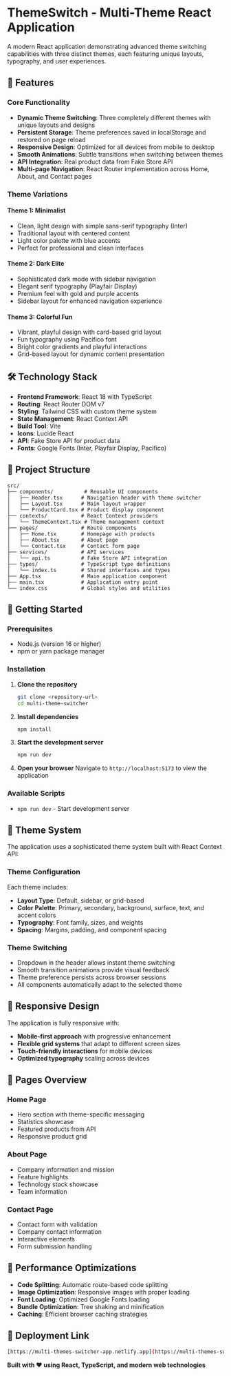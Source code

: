 # ThemeSwitch - Multi-Theme React Application

A modern React application demonstrating advanced theme switching capabilities with three distinct themes, each featuring unique layouts, typography, and user experiences.

## 🌟 Features

### Core Functionality
- **Dynamic Theme Switching**: Three completely different themes with unique layouts and designs
- **Persistent Storage**: Theme preferences saved in localStorage and restored on page reload
- **Responsive Design**: Optimized for all devices from mobile to desktop
- **Smooth Animations**: Subtle transitions when switching between themes
- **API Integration**: Real product data from Fake Store API
- **Multi-page Navigation**: React Router implementation across Home, About, and Contact pages

### Theme Variations

#### Theme 1: Minimalist
- Clean, light design with simple sans-serif typography (Inter)
- Traditional layout with centered content
- Light color palette with blue accents
- Perfect for professional and clean interfaces

#### Theme 2: Dark Elite
- Sophisticated dark mode with sidebar navigation
- Elegant serif typography (Playfair Display)
- Premium feel with gold and purple accents
- Sidebar layout for enhanced navigation experience

#### Theme 3: Colorful Fun
- Vibrant, playful design with card-based grid layout
- Fun typography using Pacifico font
- Bright color gradients and playful interactions
- Grid-based layout for dynamic content presentation

## 🛠 Technology Stack

- **Frontend Framework**: React 18 with TypeScript
- **Routing**: React Router DOM v7
- **Styling**: Tailwind CSS with custom theme system
- **State Management**: React Context API
- **Build Tool**: Vite
- **Icons**: Lucide React
- **API**: Fake Store API for product data
- **Fonts**: Google Fonts (Inter, Playfair Display, Pacifico)

## 📁 Project Structure

```
src/
├── components/          # Reusable UI components
│   ├── Header.tsx      # Navigation header with theme switcher
│   ├── Layout.tsx      # Main layout wrapper
│   └── ProductCard.tsx # Product display component
├── contexts/           # React Context providers
│   └── ThemeContext.tsx # Theme management context
├── pages/              # Route components
│   ├── Home.tsx        # Homepage with products
│   ├── About.tsx       # About page
│   └── Contact.tsx     # Contact form page
├── services/           # API services
│   └── api.ts          # Fake Store API integration
├── types/              # TypeScript type definitions
│   └── index.ts        # Shared interfaces and types
├── App.tsx             # Main application component
├── main.tsx            # Application entry point
└── index.css           # Global styles and utilities
```

## 🚀 Getting Started

### Prerequisites
- Node.js (version 16 or higher)
- npm or yarn package manager

### Installation

1. **Clone the repository**
   ```bash
   git clone <repository-url>
   cd multi-theme-switcher
   ```

2. **Install dependencies**
   ```bash
   npm install
   ```

3. **Start the development server**
   ```bash
   npm run dev
   ```

4. **Open your browser**
   Navigate to `http://localhost:5173` to view the application

### Available Scripts

- `npm run dev` - Start development server


## 🎨 Theme System

The application uses a sophisticated theme system built with React Context API:

### Theme Configuration
Each theme includes:
- **Layout Type**: Default, sidebar, or grid-based
- **Color Palette**: Primary, secondary, background, surface, text, and accent colors
- **Typography**: Font family, sizes, and weights
- **Spacing**: Margins, padding, and component spacing

### Theme Switching
- Dropdown in the header allows instant theme switching
- Smooth transition animations provide visual feedback
- Theme preference persists across browser sessions
- All components automatically adapt to the selected theme

## 📱 Responsive Design

The application is fully responsive with:
- **Mobile-first approach** with progressive enhancement
- **Flexible grid systems** that adapt to different screen sizes
- **Touch-friendly interactions** for mobile devices
- **Optimized typography** scaling across devices


## 📄 Pages Overview

### Home Page
- Hero section with theme-specific messaging
- Statistics showcase
- Featured products from API
- Responsive product grid

### About Page
- Company information and mission
- Feature highlights
- Technology stack showcase
- Team information

### Contact Page
- Contact form with validation
- Company contact information
- Interactive elements
- Form submission handling

## 🎯 Performance Optimizations

- **Code Splitting**: Automatic route-based code splitting
- **Image Optimization**: Responsive images with proper loading
- **Font Loading**: Optimized Google Fonts loading
- **Bundle Optimization**: Tree shaking and minification
- **Caching**: Efficient browser caching strategies


## 🚀 Deployment Link
```bash
[https://multi-themes-switcher-app.netlify.app](https://multi-themes-switcher-app.netlify.app)

```

**Built with ❤️ using React, TypeScript, and modern web technologies**